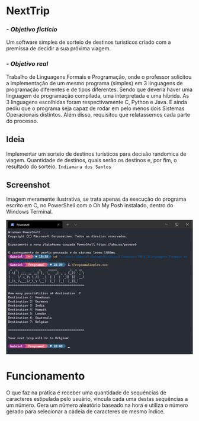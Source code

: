 # NextTrip 
### - _Objetivo fictício_

Um software simples de sorteio de destinos turísticos criado com a premissa de decidir a sua próxima viagem.

### - _Objetivo real_

Trabalho de Linguagens Formais e Programação, onde o professor solicitou a implementação de um mesmo programa (simples) em 3 linguagens de programação diferentes e de tipos diferentes. Sendo que deveria haver uma linguagem de programação compilada, uma interpretada e uma híbrida. As 3 linguagens escolhidas foram respectivamente C, Python e Java. E ainda pediu que o programa seja capaz de rodar em pelo menos dois Sistemas Operacionais distintos.
Além disso, requisitou que relatassemos cada parte do processo.

## Ideia
Implementar um sorteio de destinos turísticos para decisão randomica de viagem.
Quantidade de destinos, quais serão os destinos e, por fim, o resultado do sorteio.
                                                                       ``Indiamara dos Santos``

## Screenshot
Imagem meramente ilustrativa, se trata apenas da execução do programa escrito em C, no PowerShell com o Oh My Posh instalado, dentro do Windows Terminal.
<div align="center">
  
![alt text](https://github.com/gabrielltmonteiro/NextTrip/blob/main/ProgramaSimples.exe.png?raw=true)
  
</div>
  
# Funcionamento
O que faz na prática é receber uma quantidade de sequências de caracteres estipulada pelo usuário, vincula cada uma destas sequências a um número. Gera um número aleatório baseado na hora e utiliza o número gerado para selecionar a cadeia de caracteres de mesmo índice. 
